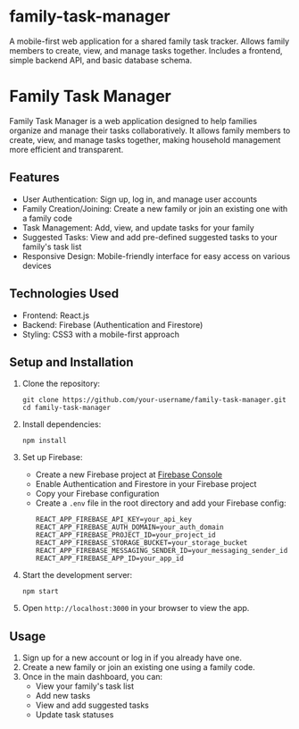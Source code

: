 # family-task-manager
A mobile-first web application for a shared family task tracker. Allows family members to create, view, and manage tasks together. Includes a frontend, simple backend API, and basic database schema.

# Family Task Manager

Family Task Manager is a web application designed to help families organize and manage their tasks collaboratively. It allows family members to create, view, and manage tasks together, making household management more efficient and transparent.

## Features

- User Authentication: Sign up, log in, and manage user accounts
- Family Creation/Joining: Create a new family or join an existing one with a family code
- Task Management: Add, view, and update tasks for your family
- Suggested Tasks: View and add pre-defined suggested tasks to your family's task list
- Responsive Design: Mobile-friendly interface for easy access on various devices

## Technologies Used

- Frontend: React.js
- Backend: Firebase (Authentication and Firestore)
- Styling: CSS3 with a mobile-first approach

## Setup and Installation

1. Clone the repository:
   ```
   git clone https://github.com/your-username/family-task-manager.git
   cd family-task-manager
   ```

2. Install dependencies:
   ```
   npm install
   ```

3. Set up Firebase:
   - Create a new Firebase project at [Firebase Console](https://console.firebase.google.com/)
   - Enable Authentication and Firestore in your Firebase project
   - Copy your Firebase configuration
   - Create a `.env` file in the root directory and add your Firebase config:
     ```
     REACT_APP_FIREBASE_API_KEY=your_api_key
     REACT_APP_FIREBASE_AUTH_DOMAIN=your_auth_domain
     REACT_APP_FIREBASE_PROJECT_ID=your_project_id
     REACT_APP_FIREBASE_STORAGE_BUCKET=your_storage_bucket
     REACT_APP_FIREBASE_MESSAGING_SENDER_ID=your_messaging_sender_id
     REACT_APP_FIREBASE_APP_ID=your_app_id
     ```

4. Start the development server:
   ```
   npm start
   ```

5. Open `http://localhost:3000` in your browser to view the app.

## Usage

1. Sign up for a new account or log in if you already have one.
2. Create a new family or join an existing one using a family code.
3. Once in the main dashboard, you can:
   - View your family's task list
   - Add new tasks
   - View and add suggested tasks
   - Update task statuses
